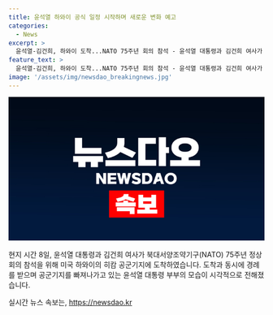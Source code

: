 ```yaml
---
title: 윤석열 하와이 공식 일정 시작하며 새로운 변화 예고
categories:
  - News
excerpt: >
  윤석열-김건희, 하와이 도착...NATO 75주년 회의 참석 - 윤석열 대통령과 김건희 여사가 하와이 도착, 도열병의 경례를 받으며 공항 퇴장. NATO 75주년 정상회의 참석을 앞두고 예의 바른 모습으로 이목을 끌고 있다.
feature_text: >
  윤석열-김건희, 하와이 도착...NATO 75주년 회의 참석 - 윤석열 대통령과 김건희 여사가 하와이 도착, 도열병의 경례를 받으며 공항 퇴장. NATO 75주년 정상회의 참석을 앞두고 예의 바른 모습으로 이목을 끌고 있다.
image: '/assets/img/newsdao_breakingnews.jpg'
---
```


<p><img src="/assets/img/newsdao_breakingnews.jpg" alt="bookingtag 속보" /></p>

<p>현지 시간 8일, 윤석열 대통령과 김건희 여사가 북대서양조약기구(NATO) 75주년 정상회의 참석을 위해 미국 하와이의 히캄 공군기지에 도착하였습니다. 도착과 동시에 경례를 받으며 공군기지를 빠져나가고 있는 윤석열 대통령 부부의 모습이 시각적으로 전해졌습니다.</p>
실시간 뉴스 속보는, <a href="https://newsdao.kr" rel="dofollow">https://newsdao.kr</a>


